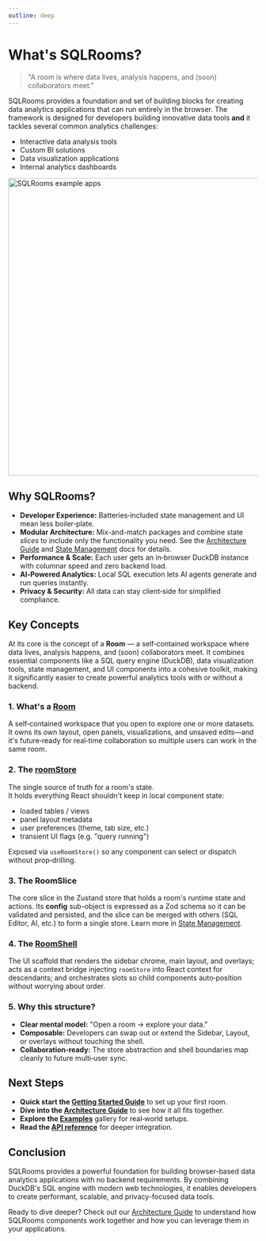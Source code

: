```yaml
---
outline: deep
---
```


# What's SQLRooms?

> "A room is where data lives, analysis happens, and (soon) collaborators meet."

SQLRooms provides a foundation and set of building blocks for creating data analytics applications that can run entirely in the browser.
The framework is designed for developers building innovative data tools **and** it tackles several common analytics challenges:

- Interactive data analysis tools
- Custom BI solutions
- Data visualization applications
- Internal analytics dashboards

<a href="/examples">
  <img src="/media/overview/collage.webp" alt="SQLRooms example apps" width=600>
</a>

## Why SQLRooms?

- **Developer Experience:** Batteries‑included state management and UI mean less boiler‑plate.
- **Modular Architecture:** Mix-and-match packages and combine state _slices_ to include only the functionality you need. See the [Architecture Guide](/architecture) and [State Management](/state-management) docs for details.
- **Performance & Scale:** Each user gets an in‑browser DuckDB instance with columnar speed and zero backend load.
- **AI‑Powered Analytics:** Local SQL execution lets AI agents generate and run queries instantly.
- **Privacy & Security:** All data can stay client‑side for simplified compliance.

## Key Concepts

At its core is the concept of a **Room** — a self‑contained workspace where data lives, analysis happens, and (soon) collaborators meet. It combines essential components like a SQL query engine (DuckDB), data visualization tools, state management, and UI components into a cohesive toolkit, making it significantly easier to create powerful analytics tools with or without a backend.

### 1. What's a [Room](/architecture#room)

A self‑contained workspace that you open to explore one or more datasets.  
It owns its own layout, open panels, visualizations, and unsaved edits—and it's future‑ready for real‑time collaboration so multiple users can work in the same room.

### 2. The [roomStore](/architecture#roomstore)

The single source of truth for a room's state.  
It holds everything React shouldn't keep in local component state:

- loaded tables / views
- panel layout metadata
- user preferences (theme, tab size, etc.)
- transient UI flags (e.g. "query running")

Exposed via `useRoomStore()` so any component can select or dispatch without prop‑drilling.

### 3. The RoomSlice

The core slice in the Zustand store that holds a room's runtime state and actions. Its **config** sub-object is expressed as a Zod schema so it can be validated and persisted, and the slice can be merged with others (SQL Editor, AI, etc.) to form a single store. Learn more in [State Management](/state-management).

### 4. The [RoomShell](/architecture#roomshell)

The UI scaffold that renders the sidebar chrome, main layout, and overlays; acts as a context bridge injecting `roomStore` into React context for descendants; and orchestrates slots so child components auto‑position without worrying about order.

### 5. Why this structure?

- **Clear mental model:** "Open a room → explore your data."
- **Composable:** Developers can swap out or extend the Sidebar, Layout, or overlays without touching the shell.
- **Collaboration‑ready:** The store abstraction and shell boundaries map cleanly to future multi‑user sync.

## Next Steps

- **Quick start the [Getting Started Guide](/getting-started)** to set up your first room.
- **Dive into the [Architecture Guide](/architecture)** to see how it all fits together.
- **Explore the [Examples](/examples)** gallery for real‑world setups.
- **Read the [API reference](/api/room-shell/)** for deeper integration.

## Conclusion

SQLRooms provides a powerful foundation for building browser-based data analytics applications with no backend requirements. By combining DuckDB's SQL engine with modern web technologies, it enables developers to create performant, scalable, and privacy-focused data tools.

Ready to dive deeper? Check out our [Architecture Guide](/architecture) to understand how SQLRooms components work together and how you can leverage them in your applications.
